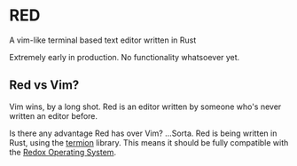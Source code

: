 # RED

A vim-like terminal based text editor written in Rust

Extremely early in production. No functionality whatsoever yet.

## Red vs Vim?

Vim wins, by a long shot. Red is an editor written by someone who's never written an editor before.

Is there any advantage Red has over Vim? ...Sorta. Red is being written in Rust, using the [termion](https://gitlab.redox-os.org/redox-os/termion) library. This means it should be fully compatible with the [Redox Operating System](https://www.redox-os.org/).

